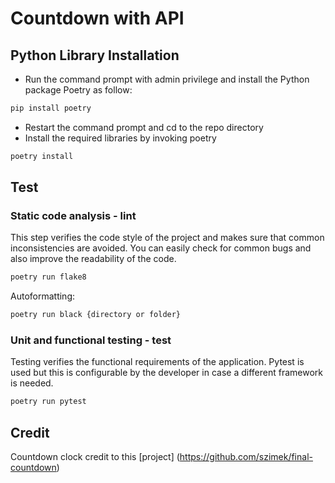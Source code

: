 # Countdown with API


## Python Library Installation 
- Run the command prompt with admin privilege and install the Python package Poetry as follow: 
```bash
pip install poetry
```
- Restart the command prompt and cd to the repo directory 
- Install the required libraries by invoking poetry 
```bash
poetry install 
```  

## Test


### Static code analysis - lint

This step verifies the code style of the project and makes sure that common inconsistencies are avoided. You can
easily check for common bugs and also improve the readability of the code.

```bash
poetry run flake8
``` 
Autoformatting: 
```bash
poetry run black {directory or folder}
``` 

### Unit and functional testing - test

Testing verifies the functional requirements of the application. Pytest is used but this is configurable by the developer
in case a different framework is needed.

```bash
poetry run pytest
``` 

## Credit 
Countdown clock credit to this [project] (https://github.com/szimek/final-countdown)